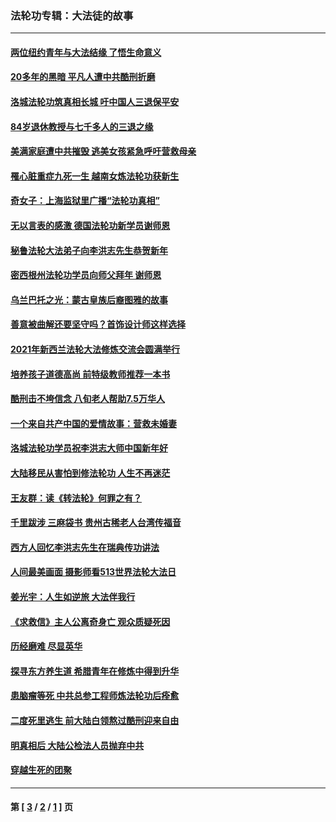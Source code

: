 ### 法轮功专辑：大法徒的故事
---
#### [两位纽约青年与大法结缘 了悟生命意义](../../pages/nf1147481/n14002785.md?07160430) 
#### [20多年的黑暗 平凡人遭中共酷刑折磨](../../pages/nf1147481/n13997976.md?07160430) 
#### [洛城法轮功筑真相长城 吁中国人三退保平安](../../pages/nf1147481/n13892471.md?07160430) 
#### [84岁退休教授与七千多人的三退之缘](../../pages/nf1147481/n13796650.md?07160430) 
#### [美满家庭遭中共摧毁 逃美女孩紧急呼吁营救母亲](../../pages/nf1147481/n13792859.md?07160430) 
#### [罹心脏重症九死一生 越南女炼法轮功获新生](../../pages/nf1147481/n13732766.md?07160430) 
#### [奇女子：上海监狱里广播“法轮功真相”](../../pages/nf1147481/n13726443.md?07160430) 
#### [无以言表的感激 德国法轮功新学员谢师恩](../../pages/nf1147481/n13543790.md?07160430) 
#### [秘鲁法轮大法弟子向李洪志先生恭贺新年](../../pages/nf1147481/n13540182.md?07160430) 
#### [密西根州法轮功学员向师父拜年 谢师恩](../../pages/nf1147481/n13538183.md?07160430) 
#### [乌兰巴托之光：蒙古皇族后裔图雅的故事](../../pages/nf1147481/n13155759.md?07160430) 
#### [善意被曲解还要坚守吗？首饰设计师这样选择](../../pages/nf1147481/n13077575.md?07160430) 
#### [2021年新西兰法轮大法修炼交流会圆满举行](../../pages/nf1147481/n13033149.md?07160430) 
#### [培养孩子道德高尚 前特级教师推荐一本书](../../pages/nf1147481/n12938640.md?07160430) 
#### [酷刑击不垮信念 八旬老人帮助7.5万华人](../../pages/nf1147481/n12880712.md?07160430) 
#### [一个来自共产中国的爱情故事：营救未婚妻](../../pages/nf1147481/n12778386.md?07160430) 
#### [洛城法轮功学员祝李洪志大师中国新年好](../../pages/nf1147481/n12724685.md?07160430) 
#### [大陆移民从害怕到修法轮功 人生不再迷茫](../../pages/nf1147481/n12414325.md?07160430) 
#### [王友群：读《转法轮》何罪之有？](../../pages/nf1147481/n12408647.md?07160430) 
#### [千里跋涉 三麻袋书 贵州古稀老人台湾传福音](../../pages/nf1147481/n12198750.md?07160430) 
#### [西方人回忆李洪志先生在瑞典传功讲法](../../pages/nf1147481/n12099607.md?07160430) 
#### [人间最美画面 摄影师看513世界法轮大法日](../../pages/nf1147481/n12094118.md?07160430) 
#### [姜光宇：人生如逆旅 大法伴我行](../../pages/nf1147481/n12088664.md?07160430) 
#### [《求救信》主人公离奇身亡 观众质疑死因](../../pages/nf1147481/n11845215.md?07160430) 
#### [历经磨难 尽显英华](../../pages/nf1147481/n11723297.md?07160430) 
#### [探寻东方养生道 希腊青年在修炼中得到升华](../../pages/nf1147481/n11494502.md?07160430) 
#### [患脑瘤等死 中共总参工程师炼法轮功后痊愈](../../pages/nf1147481/n11466682.md?07160430) 
#### [二度死里逃生 前大陆白领熬过酷刑迎来自由](../../pages/nf1147481/n11368594.md?07160430) 
#### [明真相后 大陆公检法人员抛弃中共](../../pages/nf1147481/n11358618.md?07160430) 
#### [穿越生死的团聚](../../pages/nf1147481/n11258922.md?07160430) 

---
#### 第 [ [3](./3.md?07160430) / [2](./2.md?07160430) / [1](./1.md?07160430) ] 页
